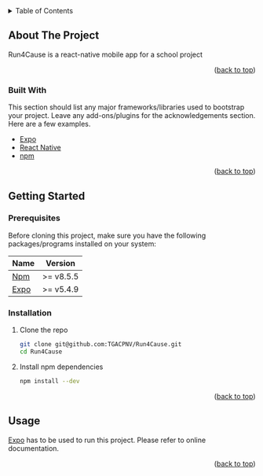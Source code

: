 <div id="top"></div>
<!--
*** Thanks for checking out the Best-README-Template. If you have a suggestion
*** that would make this better, please fork the repo and create a pull request
*** or simply open an issue with the tag "enhancement".
*** Don't forget to give the project a star!
*** Thanks again! Now go create something AMAZING! :D
-->





<!-- TABLE OF CONTENTS -->
<details>
  <summary>Table of Contents</summary>
  <ol>
    <li>
      <a href="#about-the-project">About The Project</a>
      <ul>
        <li><a href="#built-with">Built With</a></li>
      </ul>
    </li>
    <li>
      <a href="#getting-started">Getting Started</a>
      <ul>
        <li><a href="#prerequisites">Prerequisites</a></li>
        <li><a href="#installation">Installation</a></li>
      </ul>
    </li>
    <li><a href="#usage">Usage</a></li>
  </ol>
</details>



<!-- ABOUT THE PROJECT -->
## About The Project

Run4Cause is a react-native mobile app for a school project
<p align="right">(<a href="#top">back to top</a>)</p>



### Built With

This section should list any major frameworks/libraries used to bootstrap your project. Leave any add-ons/plugins for the acknowledgements section. Here are a few examples.

* [Expo](https://expo.dev)
* [React Native](https://reactnative.dev)
* [npm](https://www.npmjs.com)

<p align="right">(<a href="#top">back to top</a>)</p>



<!-- GETTING STARTED -->
## Getting Started

### Prerequisites

Before cloning this project, make sure you have the following packages/programs installed on your system:

| **Name** | **Version** |
|----------|-------------|
| [Npm](https://www.npmjs.com)      | \>= v8.5.5  |
| [Expo](https://expo.dev)  | \>= v5.4.9 |

### Installation

1. Clone the repo
   ```sh
   git clone git@github.com:TGACPNV/Run4Cause.git
   cd Run4Cause
   ```

2. Install npm dependencies
    ```sh
    npm install --dev
    ```

<p align="right">(<a href="#top">back to top</a>)</p>



<!-- USAGE EXAMPLES -->
## Usage

[Expo](https://expo.dev) has to be used to run this project. Please refer to online documentation.

<p align="right">(<a href="#top">back to top</a>)</p>